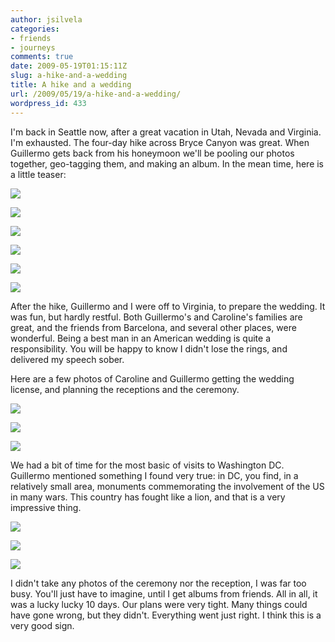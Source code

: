 ```yaml
---
author: jsilvela
categories:
- friends
- journeys
comments: true
date: 2009-05-19T01:15:11Z
slug: a-hike-and-a-wedding
title: A hike and a wedding
url: /2009/05/19/a-hike-and-a-wedding/
wordpress_id: 433
---
```


I'm back in Seattle now, after a great vacation in Utah, Nevada and Virginia. I'm exhausted.  The four-day hike across Bryce Canyon was great. When Guillermo gets back from his honeymoon we'll be pooling our photos together, geo-tagging them, and making an album. In the mean time, here is a little teaser:

[![](http://jsilvela.smugmug.com/photos/540061325_zWiGS-S.jpg)](http://jsilvela.smugmug.com/photos/540061325_zWiGS-XL.jpg)

[![](http://jsilvela.smugmug.com/photos/540061460_SEhZJ-S.jpg)](http://jsilvela.smugmug.com/photos/540061460_SEhZJ-XL.jpg)

[![](http://jsilvela.smugmug.com/photos/540061626_pg5yE-S.jpg)](http://jsilvela.smugmug.com/photos/540061626_pg5yE-XL.jpg)

[![](http://jsilvela.smugmug.com/photos/540061784_V6GjL-S.jpg)](http://jsilvela.smugmug.com/photos/540061784_V6GjL-XL.jpg)

[![](http://jsilvela.smugmug.com/photos/540061901_2qDYg-S.jpg)](http://jsilvela.smugmug.com/photos/540061901_2qDYg-XL.jpg)

[![](http://jsilvela.smugmug.com/photos/540062113_VRZdp-S.jpg)](http://jsilvela.smugmug.com/photos/540062113_VRZdp-XL.jpg)

After the hike, Guillermo and I were off to Virginia, to prepare the wedding. It was fun, but hardly restful. Both Guillermo's and Caroline's families are great, and the friends from Barcelona, and several other places, were wonderful. Being a best man in an American wedding is quite a responsibility. You will be happy to know I didn't lose the rings, and delivered my speech sober.

Here are a few photos of Caroline and Guillermo getting the wedding license, and planning the receptions and the ceremony.

[![](http://jsilvela.smugmug.com/photos/540061238_Ddf6d-S.jpg)](http://jsilvela.smugmug.com/photos/540061238_Ddf6d-XL.jpg)

[![](http://jsilvela.smugmug.com/photos/540062277_wTFQk-S.jpg)](http://jsilvela.smugmug.com/photos/540062277_wTFQk-XL.jpg)

[![](http://jsilvela.smugmug.com/photos/540062414_gyoWv-S.jpg)](http://jsilvela.smugmug.com/photos/540062414_gyoWv-XL.jpg)

We had a bit of time for the most basic of visits to Washington DC. Guillermo mentioned something I found very true: in DC, you find, in a relatively small area, monuments commemorating the involvement of the US in many wars. This country has fought like a lion, and that is a very impressive thing.

[![](http://jsilvela.smugmug.com/photos/540062551_eBU3q-S.jpg)](http://jsilvela.smugmug.com/photos/540062551_eBU3q-XL.jpg)

[![](http://jsilvela.smugmug.com/photos/540062650_VBUVT-S.jpg)](http://jsilvela.smugmug.com/photos/540062650_VBUVT-XL.jpg)

[![](http://jsilvela.smugmug.com/photos/540062740_otmDx-S.jpg)](http://jsilvela.smugmug.com/photos/540062740_otmDx-XL.jpg)

I didn't take any photos of the ceremony nor the reception, I was far too busy. You'll just have to imagine, until I get albums from friends.
All in all, it was a lucky lucky 10 days. Our plans were very tight. Many things could have gone wrong, but they didn't. Everything went just right. I think this is a very good sign.


